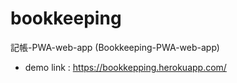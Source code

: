 # bookkeeping
記帳-PWA-web-app (Bookkeeping-PWA-web-app)

* demo link : https://bookkepping.herokuapp.com/
